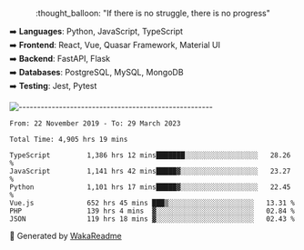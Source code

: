 <p align="center"> 
  :thought_balloon: "If there is no struggle, there is no progress"
</p>

<p align="left">
  ➡️ <strong>Languages</strong>: Python, JavaScript, TypeScript<br>
  ➡️ <strong>Frontend</strong>: React, Vue, Quasar Framework, Material UI<br>
  ➡️ <strong>Backend</strong>: FastAPI, Flask<br>
  ➡️ <strong>Databases</strong>: PostgreSQL, MySQL, MongoDB<br>
  ➡️ <strong>Testing</strong>: Jest, Pytest<br>
</p>

![-----------------------------------------------------](https://raw.githubusercontent.com/andreasbm/readme/master/assets/lines/vintage.png)

<!--START_SECTION:waka-->

```text
From: 22 November 2019 - To: 29 March 2023

Total Time: 4,905 hrs 19 mins

TypeScript         1,386 hrs 12 mins███████░░░░░░░░░░░░░░░░░░   28.26 %
JavaScript         1,141 hrs 42 mins█████▓░░░░░░░░░░░░░░░░░░░   23.27 %
Python             1,101 hrs 17 mins█████▓░░░░░░░░░░░░░░░░░░░   22.45 %
Vue.js             652 hrs 45 mins ███▒░░░░░░░░░░░░░░░░░░░░░   13.31 %
PHP                139 hrs 4 mins  ▓░░░░░░░░░░░░░░░░░░░░░░░░   02.84 %
JSON               119 hrs 18 mins ▓░░░░░░░░░░░░░░░░░░░░░░░░   02.43 %
```

<!--END_SECTION:waka-->


🚀 Generated by [WakaReadme](https://github.com/athul/waka-readme)
